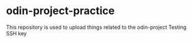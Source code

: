 # odin-project-practice
This repository is used to upload things related to the odin-project
Testing SSH key
